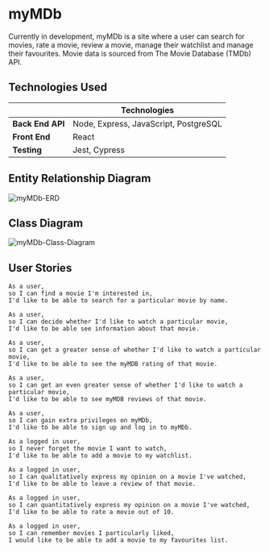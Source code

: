 # myMDb

Currently in development, myMDb is a site where a user can search for movies, rate a movie, review a movie, manage their watchlist and manage their favourites. Movie data is sourced from The Movie Database (TMDb) API.

## Technologies Used

|                   | Technologies                         |                          
|-------------------|--------------------------------------|
| **Back End API** | Node, Express, JavaScript, PostgreSQL |
| **Front End** | React |
| **Testing** | Jest, Cypress |

## Entity Relationship Diagram

![myMDb-ERD](https://user-images.githubusercontent.com/71923215/102818036-c1ddf080-43c8-11eb-87d9-518d66579a2c.png)

## Class Diagram

![myMDb-Class-Diagram](https://user-images.githubusercontent.com/71923215/102818106-e639cd00-43c8-11eb-8cae-963da9acfb3b.png)

## User Stories

```
As a user,
so I can find a movie I'm interested in,
I'd like to be able to search for a particular movie by name.
```

```
As a user,
so I can decide whether I'd like to watch a particular movie,
I'd like to be able see information about that movie.
```

```
As a user,
so I can get a greater sense of whether I'd like to watch a particular movie,
I'd like to be able to see the myMDB rating of that movie.
```

```
As a user,
so I can get an even greater sense of whether I'd like to watch a particular movie,
I'd like to be able to see myMDB reviews of that movie.
```

```
As a user,
so I can gain extra privileges on myMDb,
I'd like to be able to sign up and log in to myMDb.
```

```
As a logged in user,
so I never forget the movie I want to watch,
I'd like to be able to add a movie to my watchlist.
```

```
As a logged in user,
so I can qualitatively express my opinion on a movie I've watched,
I'd like to be able to leave a review of that movie.
```

```
As a logged in user,
so I can quantitatively express my opinion on a movie I've watched,
I'd like to be able to rate a movie out of 10.
```

```
As a logged in user,
so I can remember movies I particularly liked,
I would like to be able to add a movie to my favourites list.
```
